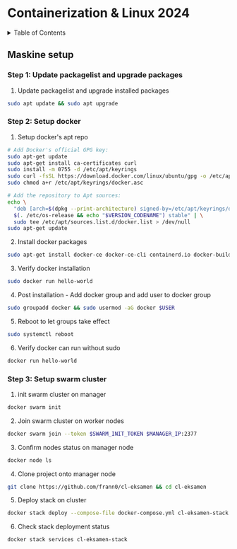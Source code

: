 # Containerization & Linux 2024

<!-- TABLE OF CONTENTS -->
<details>
  <summary>Table of Contents</summary>
  <ol>
    <li>
      <a href="#about-the-project">About The Project</a>
      <ul>
        <li><a href="#built-with">Built With</a></li>
      </ul>
    </li>
    <li>
      <a href="#getting-started">Getting Started</a>
      <ul>
        <li><a href="#prerequisites">Prerequisites</a></li>
        <li><a href="#installation">Installation</a></li>
      </ul>
    </li>
    <li><a href="#usage">Usage</a></li>
    <li><a href="#roadmap">Roadmap</a></li>
    <li><a href="#contributing">Contributing</a></li>
    <li><a href="#license">License</a></li>
    <li><a href="#contact">Contact</a></li>
    <li><a href="#acknowledgments">Acknowledgments</a></li>
  </ol>
</details>

## Maskine setup

### Step 1: Update packagelist and upgrade packages

1. Update packagelist and upgrade installed packages

```bash
sudo apt update && sudo apt upgrade
```

### Step 2: Setup docker

1. Setup docker's apt repo

```sh
# Add Docker's official GPG key:
sudo apt-get update
sudo apt-get install ca-certificates curl
sudo install -m 0755 -d /etc/apt/keyrings
sudo curl -fsSL https://download.docker.com/linux/ubuntu/gpg -o /etc/apt/keyrings/docker.asc
sudo chmod a+r /etc/apt/keyrings/docker.asc

# Add the repository to Apt sources:
echo \
  "deb [arch=$(dpkg --print-architecture) signed-by=/etc/apt/keyrings/docker.asc] https://download.docker.com/linux/ubuntu \
  $(. /etc/os-release && echo "$VERSION_CODENAME") stable" | \
  sudo tee /etc/apt/sources.list.d/docker.list > /dev/null
sudo apt-get update
```

2. Install docker packages

```sh
sudo apt-get install docker-ce docker-ce-cli containerd.io docker-buildx-plugin docker-compose-plugin
```

3. Verify docker installation

```sh
sudo docker run hello-world
```

4. Post installation - Add docker group and add user to docker group

```sh
sudo groupadd docker && sudo usermod -aG docker $USER
```

5. Reboot to let groups take effect

```sh
sudo systemctl reboot
```

6. Verify docker can run without sudo

```sh
docker run hello-world
```

### Step 3: Setup swarm cluster

1. init swarm cluster on manager

```sh
docker swarm init
```

2. Join swarm cluster on worker nodes

```sh
docker swarm join --token $SWARM_INIT_TOKEN $MANAGER_IP:2377
```

3. Confirm nodes status on manager node

```sh
docker node ls
```

4. Clone project onto manager node

```sh
git clone https://github.com/frann0/cl-eksamen && cd cl-eksamen
```

5. Deploy stack on cluster

```sh
docker stack deploy --compose-file docker-compose.yml cl-eksamen-stack
```

6. Check stack deployment status

```sh
docker stack services cl-eksamen-stack
```
